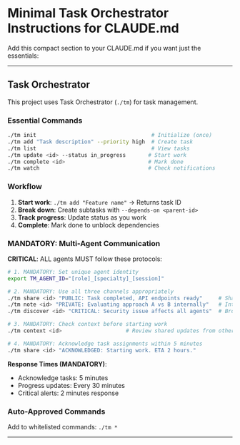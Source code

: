 # Minimal Task Orchestrator Instructions for CLAUDE.md

Add this compact section to your CLAUDE.md if you want just the essentials:

---

## Task Orchestrator

This project uses Task Orchestrator (`./tm`) for task management.

### Essential Commands

```bash
./tm init                                    # Initialize (once)
./tm add "Task description" --priority high  # Create task
./tm list                                    # View tasks
./tm update <id> --status in_progress       # Start work
./tm complete <id>                          # Mark done
./tm watch                                  # Check notifications
```

### Workflow

1. **Start work**: `./tm add "Feature name"` → Returns task ID
2. **Break down**: Create subtasks with `--depends-on <parent-id>`
3. **Track progress**: Update status as you work
4. **Complete**: Mark done to unblock dependencies

### MANDATORY: Multi-Agent Communication

**CRITICAL**: ALL agents MUST follow these protocols:

```bash
# 1. MANDATORY: Set unique agent identity
export TM_AGENT_ID="[role]_[specialty]_[session]"

# 2. MANDATORY: Use all three channels appropriately
./tm share <id> "PUBLIC: Task completed, API endpoints ready"     # Shared coordination
./tm note <id> "PRIVATE: Evaluating approach A vs B internally"   # Internal reasoning  
./tm discover <id> "CRITICAL: Security issue affects all agents"  # Broadcast alerts

# 3. MANDATORY: Check context before starting work
./tm context <id>                    # Review shared updates from other agents

# 4. MANDATORY: Acknowledge task assignments within 5 minutes
./tm share <id> "ACKNOWLEDGED: Starting work. ETA 2 hours."
```

**Response Times (MANDATORY)**:
- Acknowledge tasks: 5 minutes
- Progress updates: Every 30 minutes  
- Critical alerts: 2 minutes response

### Auto-Approved Commands

Add to whitelisted commands: `./tm *`

---